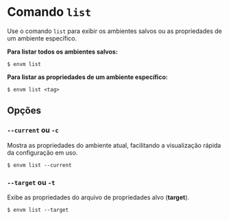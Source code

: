 # Comando `list`

Use o comando `list` para exibir os ambientes salvos ou as propriedades de um ambiente específico.

**Para listar todos os ambientes salvos:**

```shell
$ envm list
```

**Para listar as propriedades de um ambiente específico:**

```shell
$ envm list <tag>
```

## Opções

### `--current` ou `-c`
Mostra as propriedades do ambiente atual, facilitando a visualização rápida da configuração em uso.

```shell
$ envm list --current
```

### `--target` ou `-t`
Exibe as propriedades do arquivo de propriedades alvo (**target**).

```shell
$ envm list --target
```